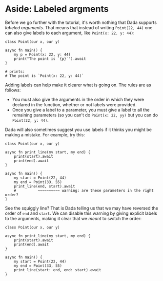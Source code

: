 # Aside: Labeled argments

Before we go further with the tutorial, it's worth nothing that Dada supports *labeled arguments*. That means that instead of writing `Point(22, 44)` one can also give labels to each argument, like `Point(x: 22, y: 44)`:

```
class Point(our x, our y)

async fn main() {
    my p = Point(x: 22, y: 44)
    print("The point is `{p}`").await
}

# prints:
# The point is `Point(x: 22, y: 44)`
```

Adding labels can help make it clearer what is going on. The rules are as follows:

* You must also give the arguments in the order in which they were declared in the function, whether or not labels were provided.
* Once you give a label to a parameter, you must give a label to all the remaining parameters (so you can't do `Point(x: 22, yy)` but you can do `Point(22, y: 44)`.

Dada will also sometimes suggest you use labels if it thinks you might be making a mistake. For example, try this:

```
class Point(our x, our y)

async fn print_line(my start, my end) {
    print(start).await
    print(end).await
}

async fn main() {
    my start = Point(22, 44)
    my end = Point(33, 55)
    print_line(end, start).await
    #          ~~~~~~~~~~ warning: are these parameters in the right order?
}
```

See the squiggly line? That is Dada telling us that we may have reversed the order of `end` and `start`. We can disable this warning by giving explicit labels to the arguments, making it clear that we *meant* to switch the order:

```
class Point(our x, our y)

async fn print_line(my start, my end) {
    print(start).await
    print(end).await
}

async fn main() {
    my start = Point(22, 44)
    my end = Point(33, 55)
    print_line(start: end, end: start).await
}
```